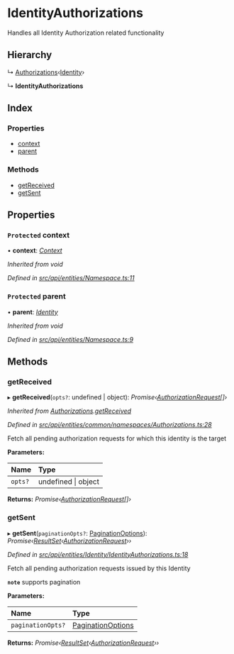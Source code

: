 # IdentityAuthorizations

Handles all Identity Authorization related functionality

## Hierarchy

↳ [Authorizations](authorizations.md)‹[Identity](identity.md)›

↳ **IdentityAuthorizations**

## Index

### Properties

* [context](identityauthorizations.md#protected-context)
* [parent](identityauthorizations.md#protected-parent)

### Methods

* [getReceived](identityauthorizations.md#getreceived)
* [getSent](identityauthorizations.md#getsent)

## Properties

### `Protected` context

• **context**: [_Context_](context.md)

_Inherited from void_

_Defined in_ [_src/api/entities/Namespace.ts:11_](https://github.com/PolymathNetwork/polymesh-sdk/blob/23062de4/src/api/entities/Namespace.ts#L11)

### `Protected` parent

• **parent**: [_Identity_](identity.md)

_Inherited from void_

_Defined in_ [_src/api/entities/Namespace.ts:9_](https://github.com/PolymathNetwork/polymesh-sdk/blob/23062de4/src/api/entities/Namespace.ts#L9)

## Methods

### getReceived

▸ **getReceived**\(`opts?`: undefined \| object\): _Promise‹_[_AuthorizationRequest_](authorizationrequest.md)_\[\]›_

_Inherited from_ [_Authorizations_](authorizations.md)_._[_getReceived_](authorizations.md#getreceived)

_Defined in_ [_src/api/entities/common/namespaces/Authorizations.ts:28_](https://github.com/PolymathNetwork/polymesh-sdk/blob/23062de4/src/api/entities/common/namespaces/Authorizations.ts#L28)

Fetch all pending authorization requests for which this identity is the target

**Parameters:**

| Name | Type |
| :--- | :--- |
| `opts?` | undefined \| object |

**Returns:** _Promise‹_[_AuthorizationRequest_](authorizationrequest.md)_\[\]›_

### getSent

▸ **getSent**\(`paginationOpts?`: [PaginationOptions](../interfaces/paginationoptions.md)\): _Promise‹_[_ResultSet_](../interfaces/resultset.md)_‹_[_AuthorizationRequest_](authorizationrequest.md)_››_

_Defined in_ [_src/api/entities/Identity/IdentityAuthorizations.ts:18_](https://github.com/PolymathNetwork/polymesh-sdk/blob/23062de4/src/api/entities/Identity/IdentityAuthorizations.ts#L18)

Fetch all pending authorization requests issued by this Identity

**`note`** supports pagination

**Parameters:**

| Name | Type |
| :--- | :--- |
| `paginationOpts?` | [PaginationOptions](../interfaces/paginationoptions.md) |

**Returns:** _Promise‹_[_ResultSet_](../interfaces/resultset.md)_‹_[_AuthorizationRequest_](authorizationrequest.md)_››_

